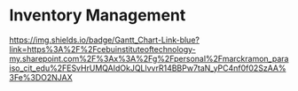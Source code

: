 # Inventory Management

https://img.shields.io/badge/Gantt_Chart-Link-blue?link=https%3A%2F%2Fcebuinstituteoftechnology-my.sharepoint.com%2F%3Ax%3A%2Fg%2Fpersonal%2Fmarckramon_paraiso_cit_edu%2FESvHrUMQAIdOkJQLlvvrR14BBPw7taN_yPC4nf0f02SzAA%3Fe%3DO2NJAX
